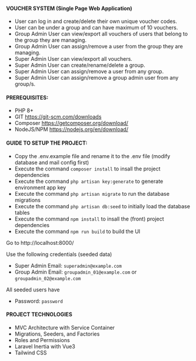 #### VOUCHER SYSTEM (Single Page Web Application)
- User can log in and create/delete their own unique voucher codes.
- User can be under a group and can have maximum of 10 vouchers.
- Group Admin User can view/export all vouchers of users that belong to the group they are managing.
- Group Admin User can assign/remove a user from the group they are managing.
- Super Admin User can view/export all vouchers.
- Super Admin User can create/rename/delete a group.
- Super Admin User can assign/remove a user from any group.
- Super Admin User can assign/remove a group admin user from any group/s.

#### PREREQUISITES:
- PHP 8+
- GIT https://git-scm.com/downloads
- Composer https://getcomposer.org/download/
- NodeJS/NPM https://nodejs.org/en/download/

#### GUIDE TO SETUP THE PROJECT:
- Copy the .env.example file and rename it to the .env file (modify database and mail config first)
- Execute the command `composer install` to insall the project dependencies
- Execute the command `php artisan key:generate` to generate environment app key
- Execute the command `php artisan migrate` to run the database migrations
- Execute the command `php artisan db:seed` to initially load the database tables
- Execute the command `npm install` to insall the (front) project dependencies
- Execute the command `npm run build` to build the UI

Go to http://localhost:8000/

Use the following credentials (seeded data)
- Super Admin Email: `superadmin@example.com`
- Group Admin Email: `groupadmin_01@example.com` or `groupadmin_02@example.com`

All seeded users have
- Password: `password`

#### PROJECT TECHNOLOGIES
- MVC Architecture with Service Container
- Migrations, Seeders, and Factories
- Roles and Permissions
- Laravel Inertia with Vue3
- Tailwind CSS
